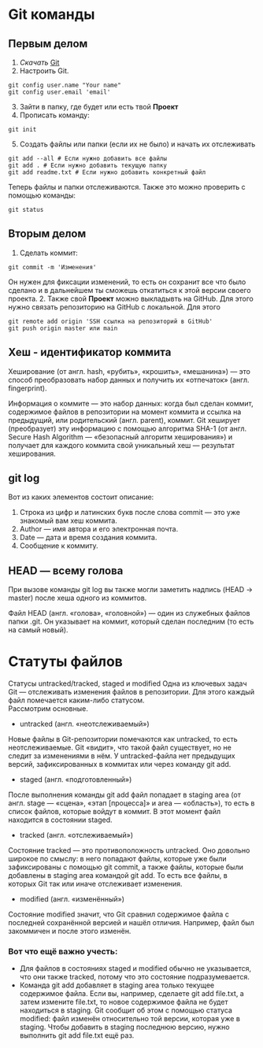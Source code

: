 # Git команды

## Первым делом

1. *Скачать* [Git](https://git-scm.com/downloads)  
2. Настроить Git. 
```
git config user.name "Your name"
git config user.email 'email'
```
3. Зайти в папку, где будет или есть твой __Проект__
4. Прописать команду: 
```
git init
```
5. Создать файлы или папки (если их не было) и начать их отслеживать 
```
git add --all # Если нужно добавить все файлы
git add . # Если нужно добавить текущую папку
git add readme.txt # Если нужно добавить конкретный файл
```  
Теперь файлы и папки отслеживаются. Также это можно проверить с помощью команды: 
```
git status
```

## Вторым делом
1. Сделать коммит: 
```
git commit -m 'Изменения'
```
Он нужен для фиксации изменений, то есть он сохранит все что было сделано и в дальнейшем ты сможешь откатиться к этой версии своего проекта.
2. Также свой __Проект__ можно выкладывть на GitHub. Для этого нужно связать репозиторию на GitHub с локальной. Для этого 
```
git remote add origin 'SSH ссылка на репозиторий в GitHub'
git push origin master или main
```

## Хеш - идентификатор коммита   
Хеширование (от англ. hash, «рубить», «крошить», «мешанина») — это способ преобразовать набор данных и получить их «отпечаток» (англ. fingerprint).  

Информация о коммите — это набор данных: когда был сделан коммит, содержимое файлов в репозитории на момент коммита и ссылка на предыдущий, или родительский (англ. parent), коммит. Git хеширует (преобразует) эту информацию с помощью алгоритма SHA-1 (от англ. Secure Hash Algorithm — «безопасный алгоритм хеширования») и получает для каждого коммита свой уникальный хеш — результат хеширования. 

## git log

Вот из каких элементов состоит описание:
   1. Строка из цифр и латинских букв после слова commit — это уже знакомый вам хеш коммита.
   2. Author — имя автора и его электронная почта.
   3. Date — дата и время создания коммита.
   4. Сообщение к коммиту.

## HEAD — всему голова
При вызове команды git log вы также могли заметить надпись (HEAD -> master) после хеша одного из коммитов.   

Файл HEAD (англ. «голова», «головной») — один из служебных файлов папки .git. Он указывает на коммит, который сделан последним (то есть на самый новый).

# Статуты файлов
Статусы untracked/tracked, staged и modified
Одна из ключевых задач Git — отслеживать изменения файлов в репозитории. Для этого каждый файл помечается каким-либо статусом.  
Рассмотрим основные.  

* untracked (англ. «неотслеживаемый»)

Новые файлы в Git-репозитории помечаются как untracked, то есть неотслеживаемые. Git «видит», что такой файл существует, но не следит за изменениями в нём. У untracked-файла нет предыдущих версий, зафиксированных в коммитах или через команду git add.  

* staged (англ. «подготовленный»)   

После выполнения команды git add файл попадает в staging area (от англ. stage — «сцена», «этап [процесса]» и area — «область»), то есть в список файлов, которые войдут в коммит. В этот момент файл находится в состоянии staged.   

* tracked (англ. «отслеживаемый»)

Состояние tracked — это противоположность untracked. Оно довольно широкое по смыслу: в него попадают файлы, которые уже были зафиксированы с помощью git commit, а также файлы, которые были добавлены в staging area командой git add. То есть все файлы, в которых Git так или иначе отслеживает изменения.   

* modified (англ. «изменённый»)
   
Состояние modified значит, что Git сравнил содержимое файла с последней сохранённой версией и нашёл отличия. Например, файл был закоммичен и после этого изменён.

### Вот что ещё важно учесть:   

* Для файлов в состояниях staged и modified обычно не указывается, что они также tracked, потому что это состояние подразумевается.
* Команда git add добавляет в staging area только текущее содержимое файла. Если вы, например, сделаете git add file.txt, а затем измените file.txt, то новое содержимое файла не будет находиться в staging. Git сообщит об этом с помощью статуса modified: файл изменён относительно той версии, которая уже в staging. Чтобы добавить в staging последнюю версию, нужно выполнить git add file.txt ещё раз.
